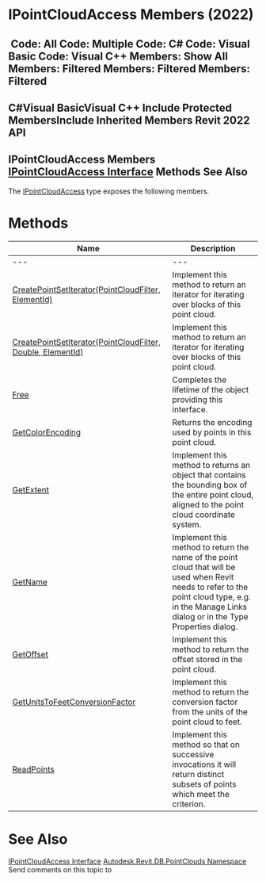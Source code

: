 # IPointCloudAccess Members (2022)

﻿
 Code: All Code: Multiple Code: C# Code: Visual Basic Code: Visual C++  Members: Show All Members: Filtered Members: Filtered Members: Filtered   
---  
C#Visual BasicVisual C++
Include Protected MembersInclude Inherited Members
Revit 2022 API  
---  
IPointCloudAccess Members  
[IPointCloudAccess Interface](d5e8d1d7-9375-ce6b-ff4f-6d4764c92736.md "IPointCloudAccess Interface") Methods See Also  
---  
The [IPointCloudAccess](d5e8d1d7-9375-ce6b-ff4f-6d4764c92736.md "IPointCloudAccess Interface") type exposes the following members.
# Methods
| Name | Description |
| --- | --- |
| --- | --- | --- |
| [CreatePointSetIterator(PointCloudFilter, ElementId)](3e5c8c80-64ae-77f0-90de-c3b61a78b9f3.md "CreatePointSetIterator Method \(PointCloudFilter, ElementId\)") | Implement this method to return an iterator for iterating over blocks of this point cloud. |
| [CreatePointSetIterator(PointCloudFilter, Double, ElementId)](c548e4cd-086b-f207-ab9e-349e9d4a161a.md "CreatePointSetIterator Method \(PointCloudFilter, Double, ElementId\)") | Implement this method to return an iterator for iterating over blocks of this point cloud. |
| [Free](ef327efa-040b-8a37-079a-0481d8cc690a.md "Free Method") | Completes the lifetime of the object providing this interface. |
| [GetColorEncoding](840dee73-07b4-dc15-227c-1a93ac277b0c.md "GetColorEncoding Method") | Returns the encoding used by points in this point cloud. |
| [GetExtent](4b6ac759-a92f-6812-8451-027725654e61.md "GetExtent Method") | Implement this method to returns an object that contains the bounding box of the entire point cloud, aligned to the point cloud coordinate system. |
| [GetName](896650d1-884d-0b9a-d78d-42f36cc2633b.md "GetName Method") | Implement this method to return the name of the point cloud that will be used when Revit needs to refer to the point cloud type, e.g. in the Manage Links dialog or in the Type Properties dialog. |
| [GetOffset](2e4e45b2-b368-dad8-9dc4-dedb4cddbd0c.md "GetOffset Method") | Implement this method to return the offset stored in the point cloud. |
| [GetUnitsToFeetConversionFactor](f300cafd-1380-8358-1abb-99373506eb02.md "GetUnitsToFeetConversionFactor Method") | Implement this method to return the conversion factor from the units of the point cloud to feet. |
| [ReadPoints](6179b595-b765-c575-c456-2eabb742418f.md "ReadPoints Method") | Implement this method so that on successive invocations it will return distinct subsets of points which meet the criterion. |

# See Also
[IPointCloudAccess Interface](d5e8d1d7-9375-ce6b-ff4f-6d4764c92736.md "IPointCloudAccess Interface")
[Autodesk.Revit.DB.PointClouds Namespace](5974062a-47d4-c7bb-16f2-d5dd193bd170.md "Autodesk.Revit.DB.PointClouds Namespace")
Send comments on this topic to 